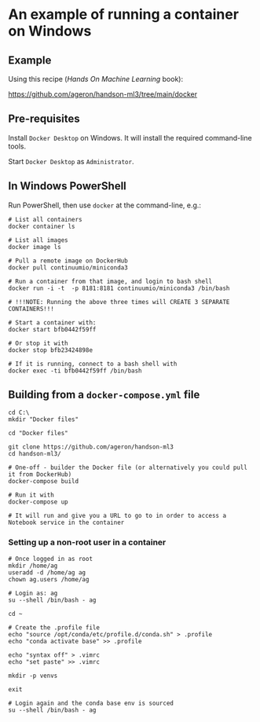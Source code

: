 # An example of running a container on Windows

## Example

Using this recipe (_Hands On Machine Learning_ book):

https://github.com/ageron/handson-ml3/tree/main/docker
## Pre-requisites

Install `Docker Desktop` on Windows. It will install the required command-line tools. 

Start `Docker Desktop` as `Administrator`.
## In Windows PowerShell
Run PowerShell, then use `docker` at the command-line, e.g.:

```
# List all containers
docker container ls

# List all images
docker image ls
```

```
# Pull a remote image on DockerHub
docker pull continuumio/miniconda3

# Run a container from that image, and login to bash shell
docker run -i -t  -p 8181:8181 continuumio/miniconda3 /bin/bash

# !!!NOTE: Running the above three times will CREATE 3 SEPARATE CONTAINERS!!!
```

```
# Start a container with:
docker start bfb0442f59ff

# Or stop it with
docker stop bfb23424898e

# If it is running, connect to a bash shell with
docker exec -ti bfb0442f59ff /bin/bash
```

## Building from a `docker-compose.yml` file
```
cd C:\
mkdir "Docker files"

cd "Docker files"

git clone https://github.com/ageron/handson-ml3
cd handson-ml3/

# One-off - builder the Docker file (or alternatively you could pull it from DockerHub)
docker-compose build

# Run it with
docker-compose up

# It will run and give you a URL to go to in order to access a Notebook service in the container
```

### Setting up a non-root user in a container
```
# Once logged in as root
mkdir /home/ag
useradd -d /home/ag ag
chown ag.users /home/ag

# Login as: ag
su --shell /bin/bash - ag

cd ~

# Create the .profile file
echo "source /opt/conda/etc/profile.d/conda.sh" > .profile
echo "conda activate base" >> .profile

echo "syntax off" > .vimrc
echo "set paste" >> .vimrc

mkdir -p venvs

exit

# Login again and the conda base env is sourced
su --shell /bin/bash - ag
```



